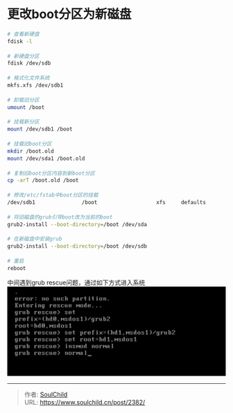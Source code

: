 # 更改boot分区为新磁盘

<!--more-->
```bash
# 查看新硬盘
fdisk -l

# 新硬盘分区
fdisk /dev/sdb

# 格式化文件系统
mkfs.xfs /dev/sdb1

# 卸载旧分区
umount /boot

# 挂载新分区
mount /dev/sdb1 /boot

# 挂载旧boot分区
mkdir /boot.old
mount /dev/sda1 /boot.old

# 复制旧boot分区内容到新boot分区
cp -arT /boot.old /boot

# 修改/etc/fstab中boot分区的挂载
/dev/sdb1               /boot                   xfs     defaults        0 0

# 将旧磁盘的grub引导boot改为当前的boot
grub2-install --boot-directory=/boot /dev/sda

# 在新磁盘中安装grub
grub2-install --boot-directory=/boot /dev/sdb

# 重启
reboot
```


中间遇到grub rescue问题，通过如下方式进入系统
![83619-kuch92x9te.png](images/2305322176.png)


---

> 作者: [SoulChild](https://www.soulchild.cn)  
> URL: https://www.soulchild.cn/post/2382/  

